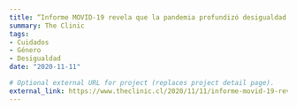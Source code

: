 ```yaml
---
title: “Informe MOVID-19 revela que la pandemia profundizó desigualdad entre hombres y mujeres respecto a tareas de cuidado en el hogar”
summary: The Clinic
tags:
- Cuidados
- Género
- Desigualdad
date: "2020-11-11"

# Optional external URL for project (replaces project detail page).
external_link: https://www.theclinic.cl/2020/11/11/informe-movid-19-revela-que-la-pandemia-profundizo-desigualdad-entre-hombres-y-mujeres-respecto-a-tareas-de-cuidado-en-el-hogar/?utm_source=masvistos&utm_medium=post&utm_campaign=thc
---
```

